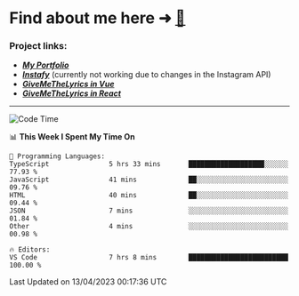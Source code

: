 # Find about me here ➜ [🧑](https://pauabella.dev)

### Project links:
- ***[My Portfolio](https://pauabella.dev)***
- ***[Instafy](https://instafy.me)*** (currently not working due to changes in the Instagram API)
- ***[GiveMeTheLyrics in Vue](https://lyrics.pauabella.dev)***
- ***[GiveMeTheLyrics in React](https://pauabella.dev/GiveMeTheLyrics)***

---
<!--START_SECTION:waka-->
![Code Time](http://img.shields.io/badge/Code%20Time-2%2C066%20hrs%2056%20mins-blue)

📊 **This Week I Spent My Time On** 

```text
💬 Programming Languages: 
TypeScript               5 hrs 33 mins       ███████████████████░░░░░░   77.93 % 
JavaScript               41 mins             ██░░░░░░░░░░░░░░░░░░░░░░░   09.76 % 
HTML                     40 mins             ██░░░░░░░░░░░░░░░░░░░░░░░   09.44 % 
JSON                     7 mins              ░░░░░░░░░░░░░░░░░░░░░░░░░   01.84 % 
Other                    4 mins              ░░░░░░░░░░░░░░░░░░░░░░░░░   00.98 % 

🔥 Editors: 
VS Code                  7 hrs 8 mins        █████████████████████████   100.00 % 
```


 Last Updated on 13/04/2023 00:17:36 UTC
<!--END_SECTION:waka-->
